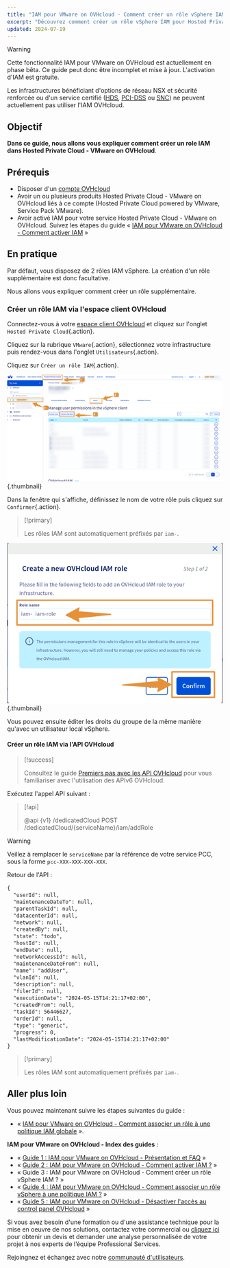 ```yaml
---
title: "IAM pour VMware on OVHcloud - Comment créer un rôle vSphere IAM"
excerpt: "Découvrez comment créer un rôle vSphere IAM pour Hosted Private Cloud - VMware on OVHcloud"
updated: 2024-07-19
---
```


> [!warning]
>
> Cette fonctionnalité IAM pour VMware on OVHcloud est actuellement en phase bêta. Ce guide peut donc être incomplet et mise à jour. L'activation d'IAM est gratuite.
>
> Les infrastructures bénéficiant d'options de réseau NSX et sécurité renforcée ou d'un service certifié ([HDS](/links/conformity-and-certifications/hds), [PCI-DSS](/links/conformity-and-certifications/pci-dss) ou [SNC](/links/conformity-and-certifications/secnumcloud)) ne peuvent actuellement pas utiliser l'IAM OVHcloud.
>

## Objectif

**Dans ce guide, nous allons vous expliquer comment créer un role IAM dans Hosted Private Cloud - VMware on OVHcloud**.

## Prérequis

- Disposer d'un [compte OVHcloud](/pages/account_and_service_management/account_information/ovhcloud-account-creation)
- Avoir un ou plusieurs produits Hosted Private Cloud - VMware on OVHcloud liés à ce compte (Hosted Private Cloud powered by VMware, Service Pack VMware).
- Avoir activé IAM pour votre service Hosted Private Cloud - VMware on OVHcloud. Suivez les étapes du guide « [IAM pour VMware on OVHcloud - Comment activer IAM](/pages/hosted_private_cloud/hosted_private_cloud_powered_by_vmware/vmware_iam_activation) »

## En pratique

Par défaut, vous disposez de 2 rôles IAM vSphere. La création d'un rôle supplémentaire est donc facultative.

Nous allons vous expliquer comment créer un rôle supplémentaire.

### Créer un rôle IAM via l'espace client OVHcloud

Connectez-vous à votre [espace client OVHcloud](/links/manager) et cliquez sur l'onglet `Hosted Private Cloud`{.action}.

Cliquez sur la rubrique `VMware`{.action}, sélectionnez votre infrastructure puis rendez-vous dans l'onglet `Utilisateurs`{.action}.

Cliquez sur `Créer un rôle IAM`{.action}.

![IAM role add](images/iam_role_8.png){.thumbnail}

Dans la fenêtre qui s'affiche, définissez le nom de votre rôle puis cliquez sur `Confirmer`{.action}.

> [!primary]
> 
> Les rôles IAM sont automatiquement préfixés par `iam-`.
>

![IAM role add](images/iam_role_9.png){.thumbnail}

Vous pouvez ensuite éditer les droits du groupe de la même manière qu'avec un utilisateur local vSphere.

#### Créer un rôle IAM via l'API OVHcloud

>[!success]
>
> Consultez le guide [Premiers pas avec les API OVHcloud](/pages/manage_and_operate/api/first-steps) pour vous familiariser avec l'utilisation des APIv6 OVHcloud.
>

Exécutez l'appel API suivant :

> [!api]
>
> @api {v1} /dedicatedCloud POST /dedicatedCloud/{serviceName}/iam/addRole
>

> [!warning]
> 
> Veillez à remplacer le `serviceName` par la référence de votre service PCC, sous la forme `pcc-XXX-XXX-XXX-XXX`.
>

Retour de l'API :

```shell
{
  "userId": null,
  "maintenanceDateTo": null,
  "parentTaskId": null,
  "datacenterId": null,
  "network": null,
  "createdBy": null,
  "state": "todo",
  "hostId": null,
  "endDate": null,
  "networkAccessId": null,
  "maintenanceDateFrom": null,
  "name": "addUser",
  "vlanId": null,
  "description": null,
  "filerId": null,
  "executionDate": "2024-05-15T14:21:17+02:00",
  "createdFrom": null,
  "taskId": 56446627,
  "orderId": null,
  "type": "generic",
  "progress": 0,
  "lastModificationDate": "2024-05-15T14:21:17+02:00"
}
```

> [!primary]
> 
> Les rôles IAM sont automatiquement préfixés par `iam-`.
>

## Aller plus loin

Vous pouvez maintenant suivre les étapes suivantes du guide :

- « [IAM pour VMware on OVHcloud - Comment associer un rôle à une politique IAM globale](/pages/hosted_private_cloud/hosted_private_cloud_powered_by_vmware/vmware_iam_role_policy) ».

**IAM pour VMware on OVHcloud - Index des guides :**

- « [Guide 1 : IAM pour VMware on OVHcloud - Présentation et FAQ](/pages/hosted_private_cloud/hosted_private_cloud_powered_by_vmware/vmware_iam_getting_started) »
- « [Guide 2 : IAM pour VMware on OVHcloud - Comment activer IAM ?](/pages/hosted_private_cloud/hosted_private_cloud_powered_by_vmware/vmware_iam_activation) »
- « Guide 3 : IAM pour VMware on OVHcloud - Comment créer un rôle vSphere IAM ? »
- « [Guide 4 : IAM pour VMware on OVHcloud - Comment associer un rôle vSphere à une politique IAM ?](/pages/hosted_private_cloud/hosted_private_cloud_powered_by_vmware/vmware_iam_role_policy) »
- « [Guide 5 : IAM pour VMware on OVHcloud - Désactiver l'accès au control panel OVHcloud](/pages/hosted_private_cloud/hosted_private_cloud_powered_by_vmware/vmware_iam_no-access) »

Si vous avez besoin d'une formation ou d'une assistance technique pour la mise en oeuvre de nos solutions, contactez votre commercial ou [cliquez ici](https://www.ovhcloud.com/fr/professional-services/) pour obtenir un devis et demander une analyse personnalisée de votre projet à nos experts de l’équipe Professional Services.

Rejoingnez et échangez avec notre [communauté d'utilisateurs](/links/community).
